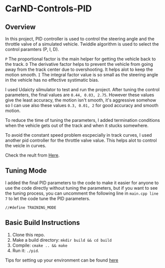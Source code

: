 # CarND-Controls-PID

## Overview
In this project, PID controller is used to control the steering angle and the throttle valve of a simulated vehicle. Twiddle algorithm is used to select the control paramters (P, I, D).  

`P` The proportional factor is the main helper for getting the vehicle back to the track.
`D` The derivative factor helps to prevent the vehicle from going away from the track center due to overshooting. It helps alot to keep the motion smooth.
`I` The integral factor value is so small as the steering angle in the vehicle has no effective systimatic bias.

I used Udaicty silmulator to test and run the project. After tuning the control parameters, the final values are `0.44, 0.03, 2.75`. However these values give the least accuracy, the motion isn't smooth, it's aggressive somehow so I can use also these values `0.3, 0.01, 2` for good accuracy and smooth motion. 

To reduce the time of tuning the parameters, I added termination conditions when the vehicle gets out of the track and when it stucks somewhere. 

To avoid the constant speed problem escpecially in track curves, I used another pid controller for the throttle valve value. This helps alot to control the veicle in curves.

Check the reult from [Here](https://github.com/AhmedMYassin/PID_Controller/blob/master/Data/result.mp4).

## Tuning Mode

I added the final PID parameters to the code to make it easier for anyone to use the code directly without tuning the parameters, but if you want to see the tuning process, you can uncomment the following line in `main.cpp line 7` to let the code tune the PID parameters.

```
//#define TRAINING_MODE
```

## Basic Build Instructions

1. Clone this repo.
2. Make a build directory: `mkdir build && cd build`
3. Compile: `cmake .. && make`
4. Run it: `./pid`. 

Tips for setting up your environment can be found [here](https://classroom.udacity.com/nanodegrees/nd013/parts/40f38239-66b6-46ec-ae68-03afd8a601c8/modules/0949fca6-b379-42af-a919-ee50aa304e6a/lessons/f758c44c-5e40-4e01-93b5-1a82aa4e044f/concepts/23d376c7-0195-4276-bdf0-e02f1f3c665d)
